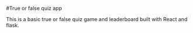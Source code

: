 #True or false quiz app

This is a basic true or false quiz game and leaderboard built with React and flask. 